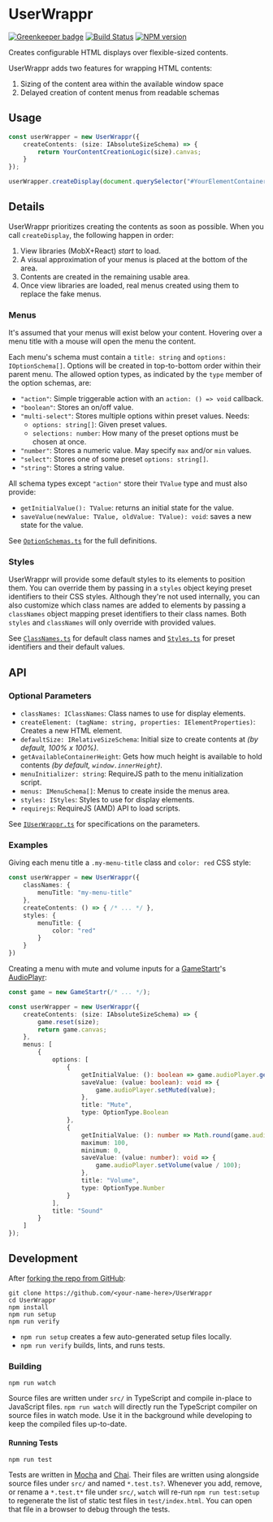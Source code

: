 <!-- Top -->
# UserWrappr
[![Greenkeeper badge](https://badges.greenkeeper.io/FullScreenShenanigans/UserWrappr.svg)](https://greenkeeper.io/)
[![Build Status](https://travis-ci.org/FullScreenShenanigans/UserWrappr.svg?branch=master)](https://travis-ci.org/FullScreenShenanigans/UserWrappr)
[![NPM version](https://badge.fury.io/js/userwrappr.svg)](http://badge.fury.io/js/userwrappr)

Creates configurable HTML displays over flexible-sized contents.
<!-- /Top -->

UserWrappr adds two features for wrapping HTML contents:

1. Sizing of the content area within the available window space
2. Delayed creation of content menus from readable schemas

## Usage

```typescript
const userWrapper = new UserWrappr({
    createContents: (size: IAbsoluteSizeSchema) => {
        return YourContentCreationLogic(size).canvas;
    }
});

userWrapper.createDisplay(document.querySelector("#YourElementContainer"));
```

## Details

UserWrappr prioritizes creating the contents as soon as possible.
When you call `createDisplay`, the following happen in order:

1. View libraries (MobX+React) _start_ to load.
2. A visual approximation of your menus is placed at the bottom of the area.
3. Contents are created in the remaining usable area.
4. Once view libraries are loaded, real menus created using them to replace the fake menus.

### Menus

It's assumed that your menus will exist below your content.
Hovering over a menu title with a mouse will open the menu the content.

Each menu's schema must contain a `title: string` and `options: IOptionSchema[]`.
Options will be created in top-to-bottom order within their parent menu.
The allowed option types, as indicated by the `type` member of the option schemas, are:

* `"action"`: Simple triggerable action with an `action: () => void` callback.
* `"boolean"`: Stores an on/off value.
* `"multi-select"`: Stores multiple options within preset values. Needs:
    * `options: string[]`: Given preset values.
    * `selections: number`: How many of the preset options must be chosen at once.
* `"number"`: Stores a numeric value. May specify `max` and/or `min` values.
* `"select"`: Stores one of some preset `options: string[]`.
* `"string"`: Stores a string value.

All schema types except `"action"` store their `TValue` type and must also provide:

* `getInitialValue(): TValue`: returns an initial state for the value.
* `saveValue(newValue: TValue, oldValue: TValue): void`: saves a new state for the value.

See [`OptionSchemas.ts`](src/Menus/Options/OptionSchemas.ts) for the full definitions.

### Styles

UserWrappr will provide some default styles to its elements to position them.
You can override them by passing in a `styles` object keying preset identifiers to their CSS styles.
Although they're not used internally, you can also customize which class names are added to elements by passing a `classNames` object mapping preset identifiers to their class names.
Both `styles` and `classNames` will only override with provided values.

See [`ClassNames.ts`](src/Bootstrapping/ClassNames.ts) for default class names and [`Styles.ts`](src/Bootstrapping/Styles.ts) for preset identifiers and their default values.

## API

### Optional Parameters

* `classNames: IClassNames`: Class names to use for display elements.
* `createElement: (tagName: string, properties: IElementProperties)`: Creates a new HTML element.
* `defaultSize: IRelativeSizeSchema`: Initial size to create contents at _(by default, 100% x 100%)_.
* `getAvailableContainerHeight`: Gets how much height is available to hold contents _(by default, `window.innerHeight`)_.
* `menuInitializer: string`: RequireJS path to the menu initialization script.
* `menus: IMenuSchema[]`: Menus to create inside the menus area.
* `styles: IStyles`: Styles to use for display elements.
* `requirejs`: RequireJS (AMD) API to load scripts.

See [`IUserWrappr.ts`](src/IUserWrappr.ts) for specifications on the parameters.

### Examples

Giving each menu title a `.my-menu-title` class and `color: red` CSS style:

```typescript
const userWrapper = new UserWrappr({
    classNames: {
        menuTitle: "my-menu-title"
    },
    createContents: () => { /* ... */ },
    styles: {
        menuTitle: {
            color: "red"
        }
    }
})
```

Creating a menu with mute and volume inputs for a [GameStartr](https://github.com/FullScreenShenanigans/GameStartr)'s [AudioPlayr](https://github.com/FullScreenShenanigans/AudioPlayr):

```typescript
const game = new GameStartr(/* ... */);

const userWrapper = new UserWrappr({
    createContents: (size: IAbsoluteSizeSchema) => {
        game.reset(size);
        return game.canvas;
    },
    menus: [
        {
            options: [
                {
                    getInitialValue: (): boolean => game.audioPlayer.getMuted(),
                    saveValue: (value: boolean): void => {
                        game.audioPlayer.setMuted(value);
                    },
                    title: "Mute",
                    type: OptionType.Boolean
                },
                {
                    getInitialValue: (): number => Math.round(game.audioPlayer.getVolume() * 100),
                    maximum: 100,
                    minimum: 0,
                    saveValue: (value: number): void => {
                        game.audioPlayer.setVolume(value / 100);
                    },
                    title: "Volume",
                    type: OptionType.Number
                }
            ],
            title: "Sound"
        }
    ]
});
```

<!-- Development -->
## Development

After [forking the repo from GitHub](https://help.github.com/articles/fork-a-repo/):

```
git clone https://github.com/<your-name-here>/UserWrappr
cd UserWrappr
npm install
npm run setup
npm run verify
```

* `npm run setup` creates a few auto-generated setup files locally.
* `npm run verify` builds, lints, and runs tests.

### Building

```shell
npm run watch
```

Source files are written under `src/` in TypeScript and compile in-place to JavaScript files.
`npm run watch` will directly run the TypeScript compiler on source files in watch mode.
Use it in the background while developing to keep the compiled files up-to-date.

#### Running Tests

```shell
npm run test
```

Tests are written in [Mocha](https://github.com/mochajs/mocha) and [Chai](https://github.com/chaijs/chai).
Their files are written using  alongside source files under `src/` and named `*.test.ts?`.
Whenever you add, remove, or rename a `*.test.t*` file under `src/`, `watch` will re-run `npm run test:setup` to regenerate the list of static test files in `test/index.html`.
You can open that file in a browser to debug through the tests.

<!-- Maps -->
<!-- /Maps -->
<!-- /Development -->
